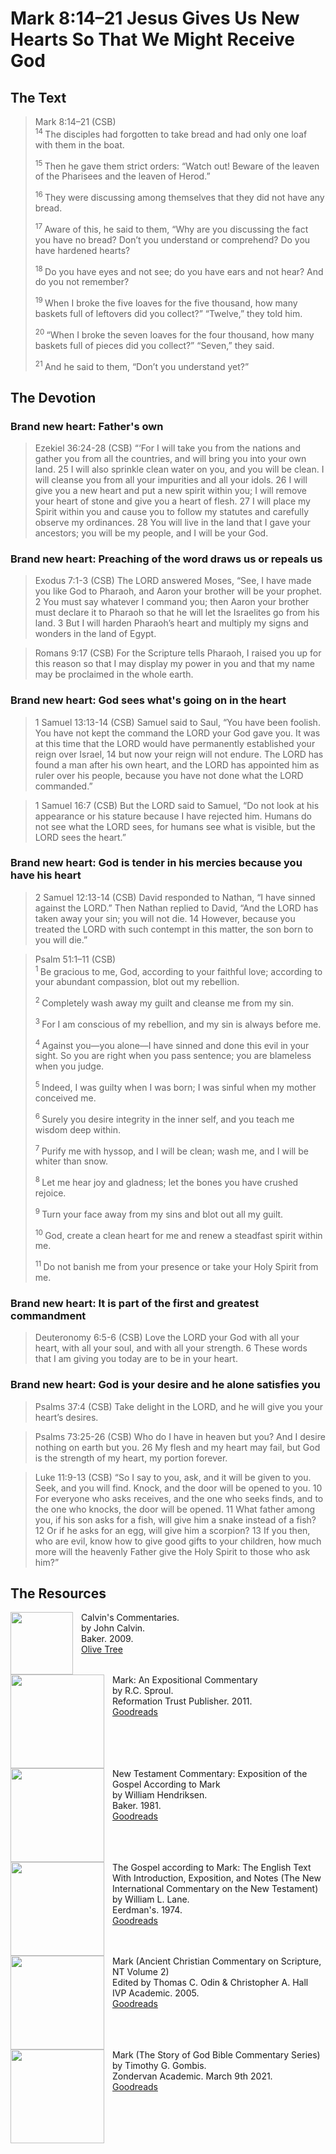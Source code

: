 # Mark 8:14–21 Jesus Gives Us New Hearts So That We Might Receive God

## The Text

>Mark 8:14–21 (CSB)  
><sup> 14 </sup> The disciples had forgotten to take bread and had only one loaf with them in the boat. 
>
><sup> 15 </sup> Then he gave them strict orders: “Watch out! Beware of the leaven of the Pharisees and the leaven of Herod.” 
>
><sup> 16 </sup> They were discussing among themselves that they did not have any bread. 
>
><sup> 17 </sup> Aware of this, he said to them, “Why are you discussing the fact you have no bread? Don’t you understand or comprehend? Do you have hardened hearts? 
>
><sup> 18 </sup> Do you have eyes and not see; do you have ears and not hear? And do you not remember? 
>
><sup> 19 </sup> When I broke the five loaves for the five thousand, how many baskets full of leftovers did you collect?” “Twelve,” they told him. 
>
><sup> 20 </sup> “When I broke the seven loaves for the four thousand, how many baskets full of pieces did you collect?” “Seven,” they said. 
>
><sup> 21 </sup> And he said to them, “Don’t you understand yet?”

## The Devotion

### Brand new heart: Father's own

>Ezekiel 36:24-28 (CSB) “‘For I will take you from the nations and gather you from all the countries, and will bring you into your own land. 25 I will also sprinkle clean water on you, and you will be clean. I will cleanse you from all your impurities and all your idols. 26 I will give you a new heart and put a new spirit within you; I will remove your heart of stone and give you a heart of flesh. 27 I will place my Spirit within you and cause you to follow my statutes and carefully observe my ordinances. 28 You will live in the land that I gave your ancestors; you will be my people, and I will be your God.

### Brand new heart: Preaching of the word draws us or repeals us

>Exodus 7:1-3 (CSB) The LORD answered Moses, “See, I have made you like God to Pharaoh, and Aaron your brother will be your prophet. 2 You must say whatever I command you; then Aaron your brother must declare it to Pharaoh so that he will let the Israelites go from his land. 3 But I will harden Pharaoh’s heart and multiply my signs and wonders in the land of Egypt.

>Romans 9:17 (CSB) For the Scripture tells Pharaoh, I raised you up for this reason so that I may display my power in you and that my name may be proclaimed in the whole earth.

### Brand new heart: God sees what's going on in the heart

>1 Samuel 13:13-14 (CSB) Samuel said to Saul, “You have been foolish. You have not kept the command the LORD your God gave you. It was at this time that the LORD would have permanently established your reign over Israel, 14 but now your reign will not endure. The LORD has found a man after his own heart, and the LORD has appointed him as ruler over his people, because you have not done what the LORD commanded.”

>1 Samuel 16:7 (CSB) But the LORD said to Samuel, “Do not look at his appearance or his stature because I have rejected him. Humans do not see what the LORD sees, for humans see what is visible, but the LORD sees the heart.”

### Brand new heart: God is tender in his mercies because you have his heart

>2 Samuel 12:13-14 (CSB) David responded to Nathan, “I have sinned against the LORD.”
Then Nathan replied to David, “And the LORD has taken away your sin; you will not die. 14 However, because you treated the LORD with such contempt in this matter, the son born to you will die.”

>Psalm 51:1–11 (CSB)  
><sup> 1 </sup> Be gracious to me, God, according to your faithful love; according to your abundant compassion, blot out my rebellion. 
>
><sup> 2 </sup> Completely wash away my guilt and cleanse me from my sin. 
>
><sup> 3 </sup> For I am conscious of my rebellion, and my sin is always before me. 
>
><sup> 4 </sup> Against you—you alone—I have sinned and done this evil in your sight. So you are right when you pass sentence; you are blameless when you judge. 
>
><sup> 5 </sup> Indeed, I was guilty when I was born; I was sinful when my mother conceived me. 
>
><sup> 6 </sup> Surely you desire integrity in the inner self, and you teach me wisdom deep within. 
>
><sup> 7 </sup> Purify me with hyssop, and I will be clean; wash me, and I will be whiter than snow. 
>
><sup> 8 </sup> Let me hear joy and gladness; let the bones you have crushed rejoice. 
>
><sup> 9 </sup> Turn your face away from my sins and blot out all my guilt. 
>
><sup> 10 </sup> God, create a clean heart for me and renew a steadfast spirit within me. 
>
><sup> 11 </sup> Do not banish me from your presence or take your Holy Spirit from me.

### Brand new heart: It is part of the first and greatest commandment

>Deuteronomy 6:5-6 (CSB) Love the LORD your God with all your heart, with all your soul, and with all your strength. 6 These words that I am giving you today are to be in your heart. 

### Brand new heart: God is your desire and he alone satisfies you

>Psalms 37:4 (CSB) Take delight in the LORD,
and he will give you your heart’s desires.

>Psalms 73:25-26 (CSB) Who do I have in heaven but you?
And I desire nothing on earth but you.
26 My flesh and my heart may fail,
but God is the strength of my heart,
my portion forever.

>Luke 11:9-13 (CSB) “So I say to you, ask, and it will be given to you. Seek, and you will find. Knock, and the door will be opened to you. 10 For everyone who asks receives, and the one who seeks finds, and to the one who knocks, the door will be opened. 11 What father among you, if his son asks for a fish, will give him a snake instead of a fish? 12 Or if he asks for an egg, will give him a scorpion? 13 If you then, who are evil, know how to give good gifts to your children, how much more will the heavenly Father give the Holy Spirit to those who ask him?”

## The Resources

<p style="clear:both;">

<img src="/images/commentary-calvin-set-portrait.jpg" align="left" width="100" style="padding-right: 10px" />Calvin's Commentaries.  
by John Calvin.  
Baker. 2009.  
[Olive Tree](https://www.olivetree.com/store/product.php?productid=17517)

<p style="clear:both;">

<img src="/images/commentary-mark-sproul.jpg" align="left" width="150" style="padding-right: 10px" />Mark: An Expositional Commentary  
by R.C. Sproul.  
Reformation Trust Publisher. 2011.  
[Goodreads](https://www.goodreads.com/book/show/13329901-mark?ac=1&from_search=true&qid=AjPCOwNAXj&rank=1)

<p style="clear:both;">

<img src="/images/commentary-mark-hendriksen.jpg" align="left" width="150" style="padding-right: 10px" />New Testament Commentary: Exposition of the Gospel According to Mark  
by William Hendriksen.  
Baker. 1981.  
[Goodreads](https://www.goodreads.com/book/show/2365098.Mark)

<p style="clear:both;">

<img src="/images/commentary-mark-lane.jpg" align="left" width="150" style="padding-right: 10px" />The Gospel according to Mark: The English Text With Introduction, Exposition, and Notes (The New International Commentary on the New Testament)  
by William L. Lane.  
Eerdman's. 1974.  
[Goodreads](https://www.goodreads.com/book/show/978619.The_Gospel_of_Mark?from_search=true&from_srp=true&qid=UOUMUiJ7z4&rank=2)

<p style="clear:both;">

<img src="/images/commentary-mark-oden.jpg" align="left" width="150" style="padding-right: 10px" />Mark (Ancient Christian Commentary on Scripture, NT Volume 2)  
Edited by Thomas C. Odin & Christopher A. Hall  
IVP Academic. 2005.  
[Goodreads](https://www.goodreads.com/book/show/33015669-mark)

<p style="clear:both;">

<img src="/images/commentary-mark-gombis.jpg" align="left" width="150" style="padding-right: 10px" />Mark (The Story of God Bible Commentary Series)  
by Timothy G. Gombis.   
Zondervan Academic. March 9th 2021.  
[Goodreads](https://www.goodreads.com/book/show/54287613-mark)

<p style="clear:both;">
